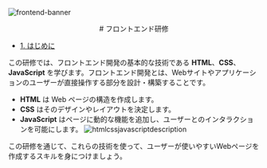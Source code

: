 ![frontend-banner](https://github.com/user-attachments/assets/d7b34f48-a35a-454b-af8e-5765d66ba55f)

<div align="center">
# フロントエンド研修
</div>

- [1. はじめに]()

この研修では、フロントエンド開発の基本的な技術である **HTML**、**CSS**、**JavaScript** を学びます。フロントエンド開発とは、Webサイトやアプリケーションのユーザーが直接操作する部分を設計・構築することです。

- **HTML** は Web ページの構造を作成します。
- **CSS** はそのデザインやレイアウトを決定します。
- **JavaScript** はページに動的な機能を追加し、ユーザーとのインタラクションを可能にします。
![htmlcssjavascriptdescription](https://github.com/user-attachments/assets/c608d4c0-d807-41a2-a39d-ef5ee1985d49)

この研修を通じて、これらの技術を使って、ユーザーが使いやすいWebページを作成するスキルを身につけましょう。
